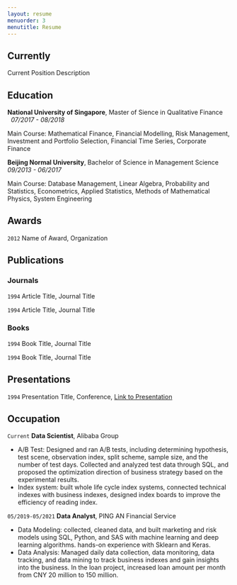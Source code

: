 ```yaml
---
layout: resume
menuorder: 3
menutitle: Resume
---
```

## Currently

Current Position Description

## Education

__National University of Singapore__, Master of Sience in Qualitative Finance       &nbsp; &nbsp; &nbsp; _07/2017 - 08/2018_ 

Main Course: Mathematical Finance, Financial Modelling, Risk Management, Investment and Portfolio Selection, Financial Time Series, Corporate Finance

__Beijing Normal University__, Bachelor of Science in Management Science             &nbsp; &nbsp; &nbsp; _09/2013 - 06/2017_ 

Main Course: Database Management, Linear Algebra, Probability and Statistics, Econometrics, Applied Statistics, Methods of Mathematical Physics, System Engineering

## Awards

`2012`
Name of Award, Organization 

## Publications

<!-- A list is also available [online](https://scholar.google.co.uk/citations?user=LTOTl0YAAAAJ) -->

### Journals

`1994`
Article Title, Journal Title

`1994`
Article Title, Journal Title

### Books

`1994`
Book Title, Journal Title

`1994`
Book Title, Journal Title


## Presentations

`1994`
Presentation Title, Conference, <a href="https://MyWebsite.tld/presentation1">Link to Presentation</a>


## Occupation

`Current`
__Data Scientist__, Alibaba Group

- A/B Test: Designed and ran A/B tests, including determining hypothesis, test scene, observation index, split scheme, sample size, and the number of test days. Collected and analyzed test data through SQL, and proposed the optimization direction of business strategy based on the experimental results.
- Index system: built whole life cycle index systems, connected technical indexes with business indexes, designed index boards to improve the efficiency of reading index.

`05/2019-05/2021`
__Data Analyst__, PING AN Financial Service

- Data Modeling: collected, cleaned data, and built marketing and risk models using SQL, Python, and SAS with machine learning and deep learning algorithms. hands-on experience with Sklearn and Keras.
- Data Analysis: Managed daily data collection, data monitoring, data tracking, and data mining to track business indexes and gain insights into the business. In the loan project, increased loan amount per month from CNY 20 million to 150 million.



<!-- ### Footer

Last updated: May 2013 -->


